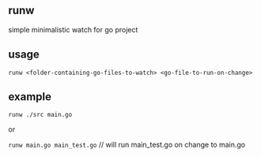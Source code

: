 ## runw

simple minimalistic watch for go project

## usage
`runw <folder-containing-go-files-to-watch> <go-file-to-run-on-change>`

## example
`runw ./src main.go`

or

`runw main.go main_test.go` // will run main_test.go on change to main.go
